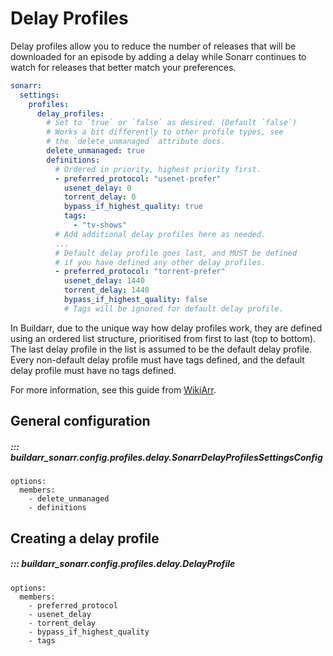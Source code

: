 # Delay Profiles

Delay profiles allow you to reduce the number of releases that will be downloaded for an episode by adding a delay while Sonarr continues to watch for releases that better match your preferences.

```yaml
sonarr:
  settings:
    profiles:
      delay_profiles:
        # Set to `true` or `false` as desired. (Default `false`)
        # Works a bit differently to other profile types, see
        # the `delete_unmanaged` attribute docs.
        delete_unmanaged: true
        definitions:
          # Ordered in priority, highest priority first.
          - preferred_protocol: "usenet-prefer"
            usenet_delay: 0
            torrent_delay: 0
            bypass_if_highest_quality: true
            tags:
              - "tv-shows"
          # Add additional delay profiles here as needed.
          ...
          # Default delay profile goes last, and MUST be defined
          # if you have defined any other delay profiles.
          - preferred_protocol: "torrent-prefer"
            usenet_delay: 1440
            torrent_delay: 1440
            bypass_if_highest_quality: false
            # Tags will be ignored for default delay profile.
```

In Buildarr, due to the unique way how delay profiles work, they are defined using an ordered list structure, prioritised from first to last (top to bottom). The last delay profile in the list is assumed to be the default delay profile. Every non-default delay profile must have tags defined, and the default delay profile must have no tags defined.

For more information, see this guide from [WikiArr](https://wiki.servarr.com/sonarr/settings#language-profiles).

## General configuration

##### ::: buildarr_sonarr.config.profiles.delay.SonarrDelayProfilesSettingsConfig
    options:
      members:
        - delete_unmanaged
        - definitions

## Creating a delay profile

##### ::: buildarr_sonarr.config.profiles.delay.DelayProfile
    options:
      members:
        - preferred_protocol
        - usenet_delay
        - torrent_delay
        - bypass_if_highest_quality
        - tags
